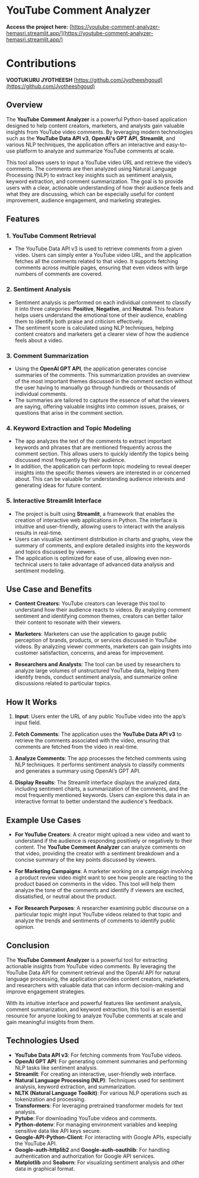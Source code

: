 # YouTube Comment Analyzer


**Access the project here:** [https://youtube-comment-analyzer-hemasri.streamlit.app/](https://youtube-comment-analyzer-hemasri.streamlit.app/)
# Contributions


**VOOTUKURU JYOTHEESH** [https://github.com/Jyotheeshgoud](https://github.com/Jyotheeshgoud)
## Overview

The **YouTube Comment Analyzer** is a powerful Python-based application designed to help content creators, marketers, and analysts gain valuable insights from YouTube video comments. By leveraging modern technologies such as the **YouTube Data API v3**, **OpenAI's GPT API**, **Streamlit**, and various NLP techniques, the application offers an interactive and easy-to-use platform to analyze and summarize YouTube comments at scale.

This tool allows users to input a YouTube video URL and retrieve the video’s comments. The comments are then analyzed using Natural Language Processing (NLP) to extract key insights such as sentiment analysis, keyword extraction, and comment summarization. The goal is to provide users with a clear, actionable understanding of how their audience feels and what they are discussing, which can be especially useful for content improvement, audience engagement, and marketing strategies.

## Features

### 1. **YouTube Comment Retrieval**
   - The YouTube Data API v3 is used to retrieve comments from a given video. Users can simply enter a YouTube video URL, and the application fetches all the comments related to that video. It supports fetching comments across multiple pages, ensuring that even videos with large numbers of comments are covered.

### 2. **Sentiment Analysis**
   - Sentiment analysis is performed on each individual comment to classify it into three categories: **Positive**, **Negative**, and **Neutral**. This feature helps users understand the emotional tone of their audience, enabling them to identify both praise and criticism effectively.
   - The sentiment score is calculated using NLP techniques, helping content creators and marketers get a clearer view of how the audience feels about a video.

### 3. **Comment Summarization**
   - Using the **OpenAI GPT API**, the application generates concise summaries of the comments. This summarization provides an overview of the most important themes discussed in the comment section without the user having to manually go through hundreds or thousands of individual comments.
   - The summaries are tailored to capture the essence of what the viewers are saying, offering valuable insights into common issues, praises, or questions that arise in the comment section.

### 4. **Keyword Extraction and Topic Modeling**
   - The app analyzes the text of the comments to extract important keywords and phrases that are mentioned frequently across the comment section. This allows users to quickly identify the topics being discussed most frequently by their audience.
   - In addition, the application can perform topic modeling to reveal deeper insights into the specific themes viewers are interested in or concerned about. This can be valuable for understanding audience interests and generating ideas for future content.

### 5. **Interactive Streamlit Interface**
   - The project is built using **Streamlit**, a framework that enables the creation of interactive web applications in Python. The interface is intuitive and user-friendly, allowing users to interact with the analysis results in real-time.
   - Users can visualize sentiment distribution in charts and graphs, view the summary of comments, and explore detailed insights into the keywords and topics discussed by viewers.
   - The application is optimized for ease of use, allowing even non-technical users to take advantage of advanced data analysis and sentiment modeling.

## Use Case and Benefits

- **Content Creators**: YouTube creators can leverage this tool to understand how their audience reacts to videos. By analyzing comment sentiment and identifying common themes, creators can better tailor their content to resonate with their viewers.
  
- **Marketers**: Marketers can use the application to gauge public perception of brands, products, or services discussed in YouTube videos. By analyzing viewer comments, marketers can gain insights into customer satisfaction, concerns, and areas for improvement.

- **Researchers and Analysts**: The tool can be used by researchers to analyze large volumes of unstructured YouTube data, helping them identify trends, conduct sentiment analysis, and summarize online discussions related to particular topics.

## How It Works

1. **Input**: Users enter the URL of any public YouTube video into the app’s input field.
   
2. **Fetch Comments**: The application uses the **YouTube Data API v3** to retrieve the comments associated with the video, ensuring that comments are fetched from the video in real-time.

3. **Analyze Comments**: The app processes the fetched comments using NLP techniques. It performs sentiment analysis to classify comments and generates a summary using OpenAI’s GPT API.

4. **Display Results**: The Streamlit interface displays the analyzed data, including sentiment charts, a summarization of the comments, and the most frequently mentioned keywords. Users can explore this data in an interactive format to better understand the audience's feedback.

## Example Use Cases

- **For YouTube Creators**: A creator might upload a new video and want to understand if the audience is responding positively or negatively to their content. The **YouTube Comment Analyzer** can analyze comments on that video, providing the creator with a sentiment breakdown and a concise summary of the key points discussed by viewers.
  
- **For Marketing Campaigns**: A marketer working on a campaign involving a product review video might want to see how people are reacting to the product based on comments in the video. This tool will help them analyze the tone of the comments and identify if viewers are excited, dissatisfied, or neutral about the product.

- **For Research Purposes**: A researcher examining public discourse on a particular topic might input YouTube videos related to that topic and analyze the trends and sentiments of comments to identify public opinion.

## Conclusion

The **YouTube Comment Analyzer** is a powerful tool for extracting actionable insights from YouTube video comments. By leveraging the YouTube Data API for comment retrieval and the OpenAI API for natural language processing, the application provides content creators, marketers, and researchers with valuable data that can inform decision-making and improve engagement strategies.

With its intuitive interface and powerful features like sentiment analysis, comment summarization, and keyword extraction, this tool is an essential resource for anyone looking to analyze YouTube comments at scale and gain meaningful insights from them.

## Technologies Used

- **YouTube Data API v3**: For fetching comments from YouTube videos.
- **OpenAI GPT API**: For generating comment summaries and performing NLP tasks like sentiment analysis.
- **Streamlit**: For creating an interactive, user-friendly web interface.
- **Natural Language Processing (NLP)**: Techniques used for sentiment analysis, keyword extraction, and summarization.
- **NLTK (Natural Language Toolkit)**: For various NLP operations such as tokenization and processing.
- **Transformers**: For leveraging pretrained transformer models for text analysis.
- **Pytube**: For downloading YouTube videos and comments.
- **Python-dotenv**: For managing environment variables and keeping sensitive data like API keys secure.
- **Google-API-Python-Client**: For interacting with Google APIs, especially the YouTube API.
- **Google-auth-httplib2** and **Google-auth-oauthlib**: For handling authentication and authorization for Google API services.
- **Matplotlib** and **Seaborn**: For visualizing sentiment analysis and other data in graphical format.
